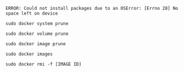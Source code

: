 ```
ERROR: Could not install packages due to an OSError: [Errno 28] No space left on device
```

```null
sudo docker system prune
```

```null
sudo docker volume prune
```

```null
sudo docker image prune
```

```sudo docker images```

```sudo docker rmi -f [IMAGE ID]```